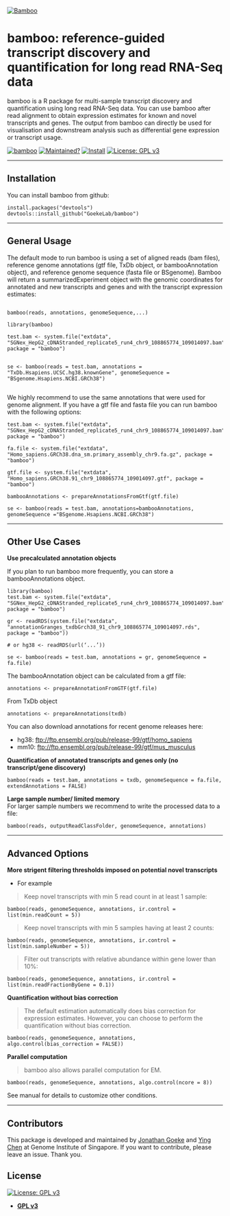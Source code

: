<a href="https://raw.githubusercontent.com/GoekeLab/bamboo/master/figures/transparent-bamboo.png?token=AGA7DTAE4YGTLMQHDP7NZMC6WETSQ"><img src="https://raw.githubusercontent.com/GoekeLab/bamboo/master/figures/transparent-bamboo.png?token=AGA7DTAE4YGTLMQHDP7NZMC6WETSQ" title="Bamboo" alt="Bamboo"></a>

# bamboo: reference-guided transcript discovery and quantification for long read RNA-Seq data


bamboo is a R package for multi-sample transcript discovery and quantification using long read RNA-Seq data. You can use bamboo after read alignment to obtain expression estimates for known and novel transcripts and genes. The output from bamboo can directly be used for visualisation and downstream analysis such as differential gene expression or transcript usage.



[![bamboo](https://img.shields.io/badge/bamboo-v0.9.0-brightgreen)](https://github.com/GoekeLab/bamboo) [![Maintained?](https://img.shields.io/badge/Maintained%3F-Yes-blue)](https://gemnasium.com/badges/badgerbadgerbadger)  [![Install](https://img.shields.io/badge/Install-Github-brightgreen)](https://github.com/badges/badgerbadgerbadger/issues) 
[![License: GPL v3](https://img.shields.io/badge/License-GPLv3-blue.svg)](https://www.gnu.org/licenses/gpl-3.0)

---


## Installation

You can install bamboo from github:

```rscript
install.packages("devtools")
devtools::install_github("GoekeLab/bamboo")
```
---

## General Usage 

The default mode to run bamboo is using a set of aligned reads (bam files), reference genome annotations (gtf file, TxDb object, or bambooAnnotation object), and reference genome sequence (fasta file or BSgenome). Bamboo will return a summarizedExperiment object with the genomic coordinates for annotated and new transcripts and genes and with the transcript expression estimates: 
 ```rscript
 
bamboo(reads, annotations, genomeSequence,...)

library(bamboo)

test.bam <- system.file("extdata", "SGNex_HepG2_cDNAStranded_replicate5_run4_chr9_108865774_109014097.bam", package = "bamboo")
  

se <- bamboo(reads = test.bam, annotations = "TxDb.Hsapiens.UCSC.hg38.knownGene", genomeSequence = "BSgenome.Hsapiens.NCBI.GRCh38")
       
```


We highly recommend to use the same annotations that were used for genome alignment. If you have a gtf file and fasta file you can run bamboo with the following options:

```rscript
test.bam <- system.file("extdata", "SGNex_HepG2_cDNAStranded_replicate5_run4_chr9_108865774_109014097.bam", package = "bamboo")
  
fa.file <- system.file("extdata", "Homo_sapiens.GRCh38.dna_sm.primary_assembly_chr9.fa.gz", package = "bamboo")

gtf.file <- system.file("extdata", "Homo_sapiens.GRCh38.91_chr9_108865774_109014097.gtf", package = "bamboo")

bambooAnnotations <- prepareAnnotationsFromGtf(gtf.file)

se <- bamboo(reads = test.bam, annotations=bambooAnnotations, genomeSequence ="BSgenome.Hsapiens.NCBI.GRCh38")

```
---


## Other Use Cases
**Use precalculated annotation objects**

If you plan to run bamboo more frequently, you can store a bambooAnnotations object.

```rscript
library(bamboo)
test.bam <- system.file("extdata", "SGNex_HepG2_cDNAStranded_replicate5_run4_chr9_108865774_109014097.bam", package = "bamboo")

gr <- readRDS(system.file("extdata", "annotationGranges_txdbGrch38_91_chr9_108865774_109014097.rds", package = "bamboo"))

# or hg38 <- readRDS(url(‘...’))

se <- bamboo(reads = test.bam, annotations = gr, genomeSequence = fa.file)

```

The bambooAnnotation object can be calculated from a gtf file:
```rscript
annotations <- prepareAnnotationFromGTF(gtf.file)
```

From TxDb object
```rscript
annotations <- prepareAnnotations(txdb)
```

You can also download annotations for recent genome releases here:
-  hg38:  ftp://ftp.ensembl.org/pub/release-99/gtf/homo_sapiens          
-  mm10:  ftp://ftp.ensembl.org/pub/release-99/gtf/mus_musculus     

**Quantification of annotated transcripts and genes only (no transcript/gene discovery)**

```rscript
bamboo(reads = test.bam, annotations = txdb, genomeSequence = fa.file, extendAnnotations = FALSE)
```

**Large sample number/ limited memory**     
For larger sample numbers we recommend to write the processed data to a file:
```rscript
bamboo(reads, outputReadClassFolder, genomeSequence, annotations)
```

---

## Advanced Options

**More strigent filtering thresholds imposed on potential novel transcripts**    
- For example   
> Keep novel transcripts with min 5 read count in at least 1 sample:  
```rscript
bamboo(reads, genomeSequence, annotations, ir.control = list(min.readCount = 5))
```

> Keep novel transcripts with min 5 samples having at least 2 counts:

```rscript
bamboo(reads, genomeSequence, annotations, ir.control = list(min.sampleNumber = 5))
```

> Filter out transcripts with relative abundance within gene lower than 10%: 
```rscript
bamboo(reads, genomeSequence, annotations, ir.control = list(min.readFractionByGene = 0.1))
```

**Quantification without bias correction**     
> The default estimation automatically does bias correction for expression estimates. However, you can choose to perform the quantification without bias correction.    
```rscript
bamboo(reads, genomeSequence, annotations, algo.control(bias_correction = FALSE))
```

**Parallel computation**      
> bamboo also allows parallel computation for EM.    
```rscript
bamboo(reads, genomeSequence, annotations, algo.control(ncore = 8))
```

See manual for details to customize other conditions.

---

## Contributors

This package is developed and maintained by [Jonathan Goeke](https://github.com/jonathangoeke) and [Ying Chen](https://github.com/cying111) at Genome Institute of Singapore. If you want to contribute, please leave an issue. Thank you.

## License

[![License: GPL v3](https://img.shields.io/badge/License-GPLv3-blue.svg)](https://www.gnu.org/licenses/gpl-3.0)

- **[GPL v3](https://www.gnu.org/licenses/gpl-3.0)**
